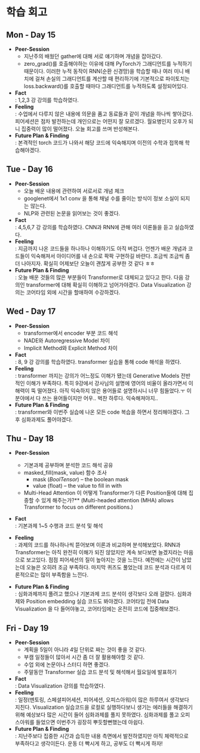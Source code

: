 # 학습 회고

## Mon - Day 15
- **Peer-Session**  
    - 지난주의 배웠던 gather에 대해 서로 얘기하며 개념을 잡아갔다.  
    - zero_grad()를 호출해야하는 이유에 대해 PyTorch가 그래디언트를 누적하기 때문이다. 이러한 누적 동작이 RNN(순환 신경망)을 학습할 때나 여러 미니 배치에 걸쳐 손실의 그래디언트를 계산할 때 편리하기에 기본적으로 파이토치는 loss.backward()를 호출할 때마다 그래디언트를 누적하도록 설정되어있다.
- **Fact**  
: 1,2,3 강 강의를 학습하였다. 
- **Feeling**  
: 수업에서 다루지 않은 내용에 의문을 품고 동료들과 같이 개념을 하나씩 쌓아갔다. 피어세션은 점차 발전하는데 개인으로는 어떤지 잘 모르겠다. 월요병인지 오후가 되니 집중력이 많이 떨어졌다. 오늘 회고를 쓰며 반성해본다.
- **Future Plan & Finding**  
: 본격적인 torch 코드가 나와서 해당 코드에 익숙해지며 이전의 수학과 접목해 학습해야겠다.


## Tue - Day 16
- **Peer-Session**  
    - 오늘 배운 내용에 관련하여 서로서로 개념 체크
    - googlenet에서 1x1 conv 을 통해 채널 수를 줄이는 방식이 정보 소실이 되지는 않는다.
    - NLP와 관련된 논문을 읽어보는 것이 좋겠다.
- **Fact**  
: 4,5,6,7 강 강의를 학습하였다. CNN과 RNN에 관해 여러 이론들을 듣고 실습하였다.
- **Feeling**  
: 지금까지 나온 코드들을 하나하나 이해하기도 아직 버겁다. 언젠가 배운 개념과 코드들이 익숙해져서 아이디어를 내 손으로 팍팍 구현하길 바란다. 조금씩 조금씩 좀 더 나아지자. 확실히 어제보단 오늘이 괜찮게 공부한 것 같다 ㅎㅎ
- **Future Plan & Finding**  
: 오늘 배운 것들의 많은 부분들이 Transformer로 대체되고 있다고 한다. 다음 강의인 transformer에 대해 확실히 이해하고 넘어가야겠다. Data Visualization 강의는 코어타임 외에 시간을 할애하여 수강하겠다.


## Wed - Day 17
- **Peer-Session**  
    - transformer에서 encoder 부분 코드 해석
    - NADE와 Autoregressive Model 차이
    - Implicit Method와 Explicit Method 차이
- **Fact**  
: 8, 9 강 강의를 학습하였다. transformer 실습을 통해 code 해석을 하였다.
- **Feeling**  
: transformer 까지는 강의가 어느정도 이해가 됐는데 Generative Models 전반적인 이해가 부족하다. 특히 9강에서 강사님의 설명에 영어의 비율이 올라가면서 이해력이 뚝 떨어졌다. 아직 익숙하지 않은 용어들로 설명하시니 너무 힘들었다.ㅜ 이 분야에서 다 쓰는 용어들이지만 어우.. 벅찬 하루다. 익숙해져야지..
- **Future Plan & Finding**  
: transformer와 이번주 실습에 나온 모든 code 복습을 하면서 정리해야겠다. 그 후 심화과제도 풀어야겠다.


## Thu - Day 18
- **Peer-Session**  
    - 기본과제 공부하며 분석한 코드 해석 공유
    - masked_fill(mask, value) 함수 조사
        - mask (*BoolTensor*) – the boolean mask
        - value (float) – the value to fill in with
    - Multi-Head Attention 이 어떻게 Transformer가 다른 Position들에 대해 집중할 수 있게 해주는가?**
    (Multi-headed attention (MHA) allows Transformer to focus on different positions.)

- **Fact**  
: 기본과제 1~5 수행과 코드 분석 및 해석
- **Feeling**  
: 과제의 코드를 하나하나씩 뜯어보며 이론과 비교하며 분석해보았다. RNN과 Transformer는 아직 완전히 이해가 되진 않았지만 계속 보다보면 늘겠지라는 마음으로 보고있다. 점점 피어세션의 질이 높아지는 것을 느낀다. 예전에는 시간이 남았는데 오늘은 오히려 조금 부족하다. 마지막 퀴즈도 풀었는데 코드 분석과 다르게 이론적으로는 많이 부족함을 느낀다.
- **Future Plan & Finding**  
: 심화과제까지 풀려고 했으나 기본과제 코드 분석이 생각보다 오래 걸렸다. 심화과제와 Position embedding 실습 코드도 봐야겠다. 코어타임 전에 Data Visualization 을 다 들어야놓고, 코어타임에는 온전히 코드에 집중해보겠다.


## Fri - Day 19
- **Peer-Session**  
    - 계획을 5일이 아니라 4일 단위로 짜는 것이 좋을 것 같다.
    - 부캠 일정들이 많아서 시간 좀 더 잘 활용해야할 것 같다.
    - 수업 외에 논문이나 스터디 하면 좋겠다. 
    - 주말동안 Transformer 실습 코드 분석 및 해석해서 월요일에 발표하기
- **Fact**  
: Data Visualization 강의를 학습하였다.
- **Feeling**  
: 일정(멘토링, 스페셜피어세션, 피어세션, 오피스아워)이 많은 하루여서 생각보다 지친다. Visualization 실습코드을 로컬로 실행하다보니 생기는 에러들을 해결하기 위해 예상보다 많은 시간이 들어 심화과제를 풀지 못하였다. 심화과제를 풀고 오피스아워를 들었으면 이번주가 굉장히 뿌듯할뻔했는데 아쉽다. 
- **Future Plan & Finding**  
: 지난주보다 집중한 시간과 습득한 내용 측면에서 발전하였지만 아직 체력적으로 부족하다고 생각이든다. 운동 더 빡시게 하고, 공부도 더 빡시게 하자!



